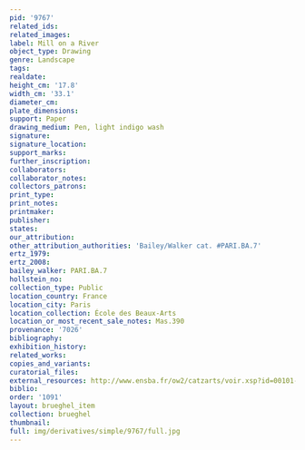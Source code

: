 ```yaml
---
pid: '9767'
related_ids: 
related_images: 
label: Mill on a River
object_type: Drawing
genre: Landscape
tags: 
realdate: 
height_cm: '17.8'
width_cm: '33.1'
diameter_cm: 
plate_dimensions: 
support: Paper
drawing_medium: Pen, light indigo wash
signature: 
signature_location: 
support_marks: 
further_inscription: 
collaborators: 
collaborator_notes: 
collectors_patrons: 
print_type: 
print_notes: 
printmaker: 
publisher: 
states: 
our_attribution: 
other_attribution_authorities: 'Bailey/Walker cat. #PARI.BA.7'
ertz_1979: 
ertz_2008: 
bailey_walker: PARI.BA.7
hollstein_no: 
collection_type: Public
location_country: France
location_city: Paris
location_collection: École des Beaux-Arts
location_or_most_recent_sale_notes: Mas.390
provenance: '7026'
bibliography: 
exhibition_history: 
related_works: 
copies_and_variants: 
curatorial_files: 
external_resources: http://www.ensba.fr/ow2/catzarts/voir.xsp?id=00101-23833&qid=sdx_q3&n=6&sf=&e=
biblio: 
order: '1091'
layout: brueghel_item
collection: brueghel
thumbnail: 
full: img/derivatives/simple/9767/full.jpg
---
```


